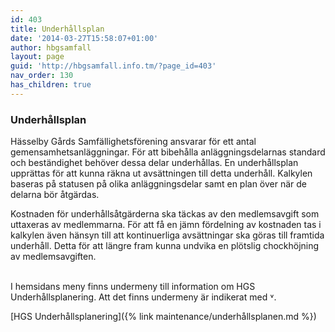 ```yaml
---
id: 403
title: Underhållsplan
date: '2014-03-27T15:58:07+01:00'
author: hbgsamfall
layout: page
guid: 'http://hbgsamfall.info.tm/?page_id=403'
nav_order: 130
has_children: true
---
```


### Underhållsplan  
 
Hässelby Gårds Samfällighetsförening ansvarar för ett antal gemensamhetsanläggningar. För att bibehålla anläggningsdelarnas standard och beständighet behöver dessa delar underhållas. En underhållsplan upprättas för att kunna räkna ut avsättningen till detta underhåll. Kalkylen baseras på statusen på olika anläggningsdelar samt en plan över när de delarna bör åtgärdas.

Kostnaden för underhållsåtgärderna ska täckas av den medlemsavgift som uttaxeras av medlemmarna. För att få en jämn fördelning av kostnaden tas i kalkylen även hänsyn till att kontinuerliga avsättningar ska göras till framtida underhåll. Detta för att längre fram kunna undvika en plötslig chockhöjning av medlemsavgiften.

<BR>
I hemsidans meny finns undermeny till information om HGS Underhållsplanering. Att det finns undermeny är indikerat med ˅.  

[HGS Underhållsplanering]({% link maintenance/underhållsplanen.md %})
